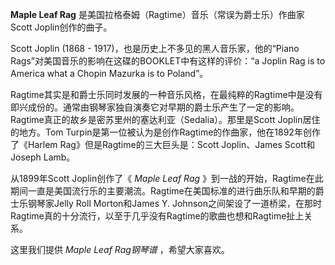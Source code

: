 

**Maple Leaf Rag** 是美国拉格泰姆（Ragtime）音乐（常误为爵士乐）作曲家Scott Joplin创作的曲子。

  
Scott Joplin (1868 - 1917)，也是历史上不多见的黑人音乐家，他的“Piano
Rags”对美国音乐的影响在这碟的BOOKLET中有这样的评价：“a Joplin Rag is to America what a Chopin
Mazurka is to Poland”。

  
Ragtime其实是和爵士乐同时发展的一种音乐风格，在最纯粹的Ragtime中是没有即兴成份的。通常由钢琴家独自演奏它对早期的爵士乐产生了一定的影响。Ragtime真正的故乡是密苏里州的塞达利亚（Sedalia）。那里是Scott
Joplin居住的地方。Tom Turpin是第一位被认为是创作Ragtime的作曲家，他在1892年创作了《Harlem
Rag》但是Ragtime的三大巨头是：Scott Joplin、James Scott和Joseph Lamb。

  
从1899年Scott Joplin创作了《 _Maple Leaf Rag_
》到一战的开始，Ragtime在此期间一直是美国流行乐的主要潮流。Ragtime在美国标准的进行曲乐队和早期的爵士乐钢琴家Jelly Roll
Morton和James Y.
Johnson之间架设了一道桥梁，在那时Ragtime真的十分流行，以至于几乎没有Ragtime的歌曲也想和Ragtime扯上关系。

  
这里我们提供 _Maple Leaf Rag钢琴谱_ ，希望大家喜欢。

